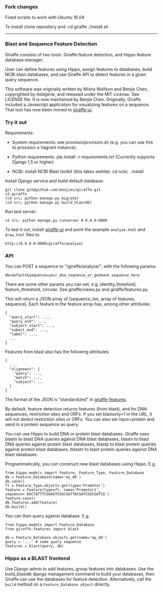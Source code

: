 ### Fork changes

Fixed scripts to work with Ubuntu 16.04

To install clone repository and:
cd giraffe
./install.sh



------------------------------------------------------------------------------
### Blast and Sequence Feature Detection

Giraffe consists of two tools: Giraffe feature detection, and Hippo feature
database manager.

User can define features using Hippo, assign features to databases, build NCBI
blast databases, and use Giraffe API to detect features in a given query
sequence.

This software was originally written by Misha Wolfson and Benjie Chen,
copyrighted by Addgene, and released under the MIT License. See LICENSE file.
It is now maintained by Benjie Chen. Originally, Giraffe included a Javascript
application for visualizing features on a sequence. That tool has now been
moved to [giraffe-ui](http://github.com/benjiec/giraffe-ui).


### Try it out

Requirements:

  * System requirements: see provison/provision.sh (e.g. you can use this to
    provision a Vagrant instance).

  * Python requirements: pip install -r requirements.txt
    (Currently supports Django 1.5 or higher)

  * NCBI: install NCBI Blast toolkit (this takes awhile): cd ncbi; . install


Install Django service and build default database:

```
git clone git@github.com:benjiec/giraffe.git
cd giraffe
(cd src; python manage.py migrate)
(cd src; python manage.py build_blastdb)
```

Run test server:

```
cd src; python manage.py runserver 0.0.0.0:8000
```

To test it out, install [giraffe-ui](http://github.com/benjiec/giraffe-ui) and
point the example ```analyze.html``` and ```draw.html``` files to

```
http://0.0.0.0:8000/giraffe/analyze/
```


### API

You can POST a sequence to "/giraffe/analyze/", with the following params:

```
db=default&sequence=your_dna_sequence_or_genbank_sequence_here
```

There are some other params you can set, e.g. identity_threshold,
feature_threshold, circular. See giraffe/views.py and giraffe/features.py.

This will return a JSON array of [sequence_len, array of features, sequence].
Each feature in the feature array has, among other attributes

```
{
  "query_start": ...,
  "query_end": ...,
  "subject_start": ...,
  "subect_end": ...,
  "label": ...,
  ...
}
```

Features from blast also has the following attributes

```
{
  ...
  "alignment": {
    "query": ...,
    "match": ...,
    "subject": ...
  }
}
```

The format of the JSON is "standardized" in
[giraffe-features](http://github.com/benjiec/giraffe-features).

By default, feature detection returns features (from blast), and for DNA
sequences, restriction sites and ORFs. If you set blastonly=1 in the URL, it
will not detect restriction sites or ORFs.  You can also set input=protein and
send in a protein sequence as query.

You can use Hippo to build DNA or protein blast databases. Giraffe uses blastn
to blast DNA queries against DNA blast databases, blastx to blast DNA queries
against protein blast databases, blastp to blast protein queries against
protein blast databases, tblastn to blast protein queries against DNA blast
databases.

Programmatically, you can construct new blast databases using Hippo. E.g.

```
from hippo.models import Feature, Feature_Type, Feature_Database
db = Feature_Database(name='my_db')
db.save()
ft = Feature_Type.objects.get(type='Promoter')
feature = Feature(type=ft, name='Promoter1', sequence='AGCTATTTCGGAGTCGGCGATTACGATCGGCGATCG')
feature.save()
db.features.add(feature)
db.build()
```

You can then query against database. E.g.

```
from hippo.models import Feature_Database
from giraffe.features import blast

db = Feature_Database.objects.get(name='my_db')
query = '...' # some query sequence
features = blast(query, db)
```


### Hippo as a BLAST frontend

Use Django admin to add features, group features into databases. Use the
build_blastdb django management command to build your databases, then Giraffe
can use the databases for feature detection. Alternatively, call the
```build``` method on a ```Feature_Database object``` directly.
